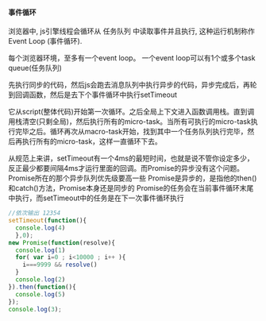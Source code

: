 #### 事件循环

浏览器中, js引擎线程会循环从 任务队列 中读取事件并且执行, 这种运行机制称作 Event Loop (事件循环).


每个浏览器环境，至多有一个event loop。
一个event loop可以有1个或多个task queue(任务队列)

先执行同步的代码，然后js会跑去消息队列中执行异步的代码，异步完成后，再轮到回调函数，然后是去下个事件循环中执行setTimeout

它从script(整体代码)开始第一次循环。之后全局上下文进入函数调用栈。直到调用栈清空(只剩全局)，然后执行所有的micro-task。当所有可执行的micro-task执行完毕之后。循环再次从macro-task开始，找到其中一个任务队列执行完毕，然后再执行所有的micro-task，这样一直循环下去。

从规范上来讲，setTimeout有一个4ms的最短时间，也就是说不管你设定多少，反正最少都要间隔4ms才运行里面的回调。而Promise的异步没有这个问题。Promise所在的那个异步队列优先级要高一些
Promise是异步的，是指他的then()和catch()方法，Promise本身还是同步的
Promise的任务会在当前事件循环末尾中执行，而setTimeout中的任务是在下一次事件循环执行

```javascript
//依次输出 12354
setTimeout(function(){
  console.log(4)
  },0);
new Promise(function(resolve){
  console.log(1)
  for( var i=0 ; i<10000 ; i++ ){
    i===9999 && resolve()
  }
  console.log(2)
}).then(function(){
  console.log(5)
});
console.log(3);

```
